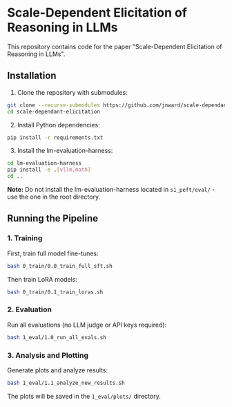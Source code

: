 # Scale-Dependent Elicitation of Reasoning in LLMs

This repository contains code for the paper "Scale-Dependent Elicitation of Reasoning in LLMs".

## Installation

1. Clone the repository with submodules:
```bash
git clone --recurse-submodules https://github.com/jnward/scale-dependant-elicitation.git
cd scale-dependant-elicitation
```

2. Install Python dependencies:
```bash
pip install -r requirements.txt
```

3. Install the lm-evaluation-harness:
```bash
cd lm-evaluation-harness
pip install -e .[vllm,math]
cd ..
```

**Note:** Do not install the lm-evaluation-harness located in `s1_peft/eval/` - use the one in the root directory.

## Running the Pipeline

### 1. Training

First, train full model fine-tunes:
```bash
bash 0_train/0.0_train_full_sft.sh
```

Then train LoRA models:
```bash
bash 0_train/0.1_train_loras.sh
```

### 2. Evaluation

Run all evaluations (no LLM judge or API keys required):
```bash
bash 1_eval/1.0_run_all_evals.sh
```

### 3. Analysis and Plotting

Generate plots and analyze results:
```bash
bash 1_eval/1.1_analyze_new_results.sh
```

The plots will be saved in the `1_eval/plots/` directory.